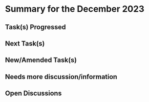 # Summary for the December 2023

## Task(s) Progressed

## Next Task(s)

## New/Amended Task(s)

## Needs more discussion/information

## Open Discussions 
